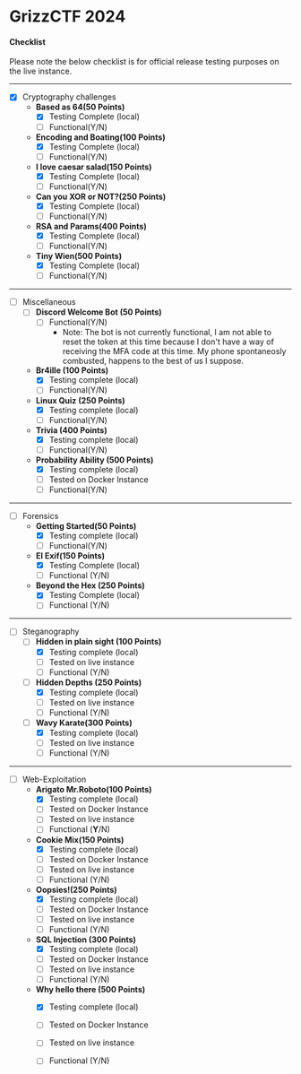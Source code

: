 # GrizzCTF 2024




#### Checklist

Please note the below checklist is for official release testing purposes on the live instance.

---

- [x] Cryptography challenges
    - **Based as 64(50 Points)**
        - [x] Testing Complete (local)
        - [ ] Functional(Y/N)
    - **Encoding and Boating(100 Points)**
        - [x] Testing Complete (local)
        - [ ] Functional(Y/N)
    - **I love caesar salad(150 Points)**
        - [x] Testing Complete (local)
        - [ ] Functional(Y/N)
    - **Can you XOR or NOT?(250 Points)**
        - [x] Testing Complete (local)
        - [ ] Functional(Y/N)
    - **RSA and Params(400 Points)**
        - [x] Testing Complete (local)
        - [ ] Functional(Y/N)
    - **Tiny Wien(500 Points)**
        - [x] Testing Complete (local)
        - [ ] Functional(Y/N)

---

- [ ] Miscellaneous
    - [ ] **Discord Welcome Bot (50 Points)**
        - [ ] Functional(Y/N)
          - Note: The bot is not currently functional, I am not able to reset the token at this time because I don't have a way of receiving the MFA code at this time. My phone spontaneosly combusted, happens to the best of us I suppose. 
    - **Br4ille (100 Points)**
        - [x] Testing complete (local)
        - [ ] Functional(Y/N)
    - **Linux Quiz (250 Points)**
        - [x] Testing complete (local)
        - [ ] Functional(Y/N)
    - **Trivia (400 Points)**
        - [x] Testing complete (local)
        - [ ] Functional(Y/N)
    - **Probability Ability (500 Points)**
        - [x] Testing complete (local)
        - [ ] Tested on Docker Instance
        - [ ] Functional(Y/N)

---
    
- [ ] Forensics
    - **Getting Started(50 Points)**
        - [x] Testing complete (local)
        - [ ] Functional(Y/N)
    - **El Exif(150 Points)**
        - [x] Testing Complete (local)
        - [ ] Functional (Y/N)
    - **Beyond the Hex (250 Points)**
        - [x] Testing Complete (local)
        - [ ] Functional (Y/N)

---

- [ ] Steganography
    - [ ] **Hidden in plain sight (100 Points)**
        - [x] Testing complete (local)
        - [ ] Tested on live instance
        - [ ] Functional (Y/N)
    - [ ] **Hidden Depths (250 Points)**
        - [x] Testing complete (local)
        - [ ] Tested on live instance
        - [ ] Functional (Y/N)
    - [ ] **Wavy Karate(300 Points)**
        - [x] Testing complete (local)
        - [ ] Tested on live instance
        - [ ] Functional (Y/N)

---

- [ ] Web-Exploitation
    - **Arigato Mr.Roboto(100 Points)**
        - [x] Testing complete (local)
        - [ ] Tested on Docker Instance
        - [ ] Tested on live instance
        - [ ] Functional (**Y**/N)
    - **Cookie Mix(150 Points)**
        - [x] Testing complete (local)
        - [ ] Tested on Docker Instance
        - [ ] Tested on live instance
        - [ ] Functional (Y/N)
    - **Oopsies!(250 Points)**
        - [x] Testing complete (local)
        - [ ] Tested on Docker Instance
        - [ ] Tested on live instance
        - [ ] Functional (Y/N)
    - **SQL Injection (300 Points)**
        - [x] Testing complete (local)
        - [ ] Tested on Docker Instance
        - [ ] Tested on live instance
        - [ ] Functional (Y/N)
    - **Why hello there (500 Points)**
        - [x] Testing complete (local)
        - [ ] Tested on Docker Instance
        - [ ] Tested on live instance
        - [ ] Functional (Y/N)
    
